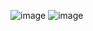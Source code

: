 ![image](https://github.com/gabwowce/FitTracker-WPF-MVVM-C-App-for-Health-and-Fitness-Tracking/assets/134537965/0ee92b3e-44b4-4f1d-8a6b-39d907c64224)
![image](https://github.com/gabwowce/FitTracker-WPF-MVVM-C-App-for-Health-and-Fitness-Tracking/assets/134537965/e5fc0886-e7f2-4c33-8087-4fb76d729978)
